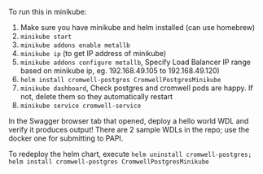 To run this in minikube:

1. Make sure you have minikube and helm installed (can use homebrew)
2. `minikube start`
3. `minikube addons enable metallb `
4. `minikube ip` (to get IP address of minikube)
5. `minikube addons configure metallb`, Specify Load Balancer IP range based on minikube ip, eg. 192.168.49.105 to  192.168.49.120)
6. `helm install cromwell-postgres CromwellPostgresMinikube` 
7. `minikube dashboard`, Check postgres and cromwell pods are happy. If not, delete them so they automatically restart 
8. `minikube service cromwell-service`

In the Swagger browser tab that opened, deploy a hello world WDL and verify it produces output! There are 2 sample WDLs
in the repo; use the docker one for submitting to PAPI.

To redeploy the helm chart, execute
`helm uninstall cromwell-postgres; helm install cromwell-postgres CromwellPostgresMinikube`